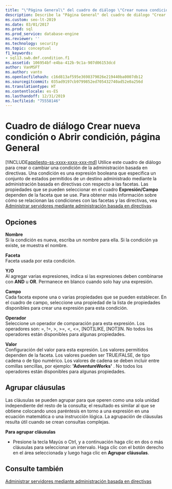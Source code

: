 ```yaml
---
title: "\"Página General\" del cuadro de diálogo \"Crear nueva condición\" o \"Abrir condición\""
description: Describe la "Página General" del cuadro de diálogo "Crear nueva condición" o "Abrir condición" para la administración basada en directivas en SQL Server Management Studio (SSMS).
ms.custom: seo-lt-2019
ms.date: 03/01/2017
ms.prod: sql
ms.prod_service: database-engine
ms.reviewer: ''
ms.technology: security
ms.topic: conceptual
f1_keywords:
- sql13.swb.dmf.condition.f1
ms.assetid: 106954bf-e4ba-412b-9c1a-907d06153dcd
author: VanMSFT
ms.author: vanto
ms.openlocfilehash: c16d813af595e3698379026e219440ba0007db12
ms.sourcegitcommit: 035ad9197cb9799852ed705432740ad52e0a256d
ms.translationtype: HT
ms.contentlocale: es-ES
ms.lasthandoff: 12/31/2019
ms.locfileid: "75558146"
---
```

# <a name="create-new-condition-or-open-condition-dialog-box-general-page"></a>Cuadro de diálogo Crear nueva condición o Abrir condición, página General
[!INCLUDE[appliesto-ss-xxxx-xxxx-xxx-md](../../includes/appliesto-ss-xxxx-xxxx-xxx-md.md)]
  Utilice este cuadro de diálogo para crear o cambiar una condición de la administración basada en directivas. Una condición es una expresión booleana que especifica un conjunto de estados permitidos de un destino administrado mediante la administración basada en directivas con respecto a las facetas. Las propiedades que se pueden seleccionar en el cuadro **Expresión/Campo** dependen de la faceta que se use. Para obtener más información sobre cómo se relacionan las condiciones con las facetas y las directivas, vea [Administrar servidores mediante administración basada en directivas](../../relational-databases/policy-based-management/administer-servers-by-using-policy-based-management.md).  
  
## <a name="options"></a>Opciones  
 **Nombre**  
 Si la condición es nueva, escriba un nombre para ella. Si la condición ya existe, se muestra el nombre.  
  
 **Faceta**  
 Faceta usada por esta condición.  
  
 **Y/O**  
 Al agregar varias expresiones, indica si las expresiones deben combinarse con **AND** u **OR**. Permanece en blanco cuando solo hay una expresión.  
  
 **Campo**  
 Cada faceta expone una o varias propiedades que se pueden establecer. En el cuadro de campo, seleccione una propiedad de la lista de propiedades disponibles para crear una expresión para esta condición.  
  
 **Operador**  
 Seleccione un operador de comparación para esta expresión. Los operadores son: =, !=, >, >=, <, <=, [NOT]LIKE, [NOT]IN. No todos los operadores están disponibles para algunas propiedades.  
  
 **Valor**  
 Configuración del valor para esta expresión. Los valores permitidos dependen de la faceta. Los valores pueden ser TRUE/FALSE, de tipo cadena o de tipo numérico. Los valores de cadena se deben incluir entre comillas sencillas, por ejemplo: **'AdventureWorks'** . No todos los operadores están disponibles para algunas propiedades.  
  
## <a name="group-clauses"></a>Agrupar cláusulas  
 Las cláusulas se pueden agrupar para que operen como una sola unidad independiente del resto de la consulta; el resultado es similar al que se obtiene colocando unos paréntesis en torno a una expresión en una ecuación matemática o una instrucción lógica. La agrupación de cláusulas resulta útil cuando se crean consultas complejas.  
  
 **Para agrupar cláusulas**  
  
-   Presione la tecla Mayús o Ctrl, y a continuación haga clic en dos o más cláusulas para seleccionar un intervalo. Haga clic con el botón derecho en el área seleccionada y luego haga clic en **Agrupar cláusulas**.  
  
## <a name="see-also"></a>Consulte también  
 [Administrar servidores mediante administración basada en directivas](../../relational-databases/policy-based-management/administer-servers-by-using-policy-based-management.md)  
  
  
